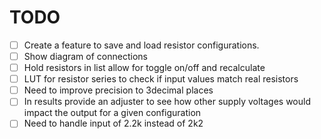 # TODO

- [ ] Create a feature to save and load resistor configurations.
- [ ] Show diagram of connections
- [ ] Hold resistors in list allow for toggle on/off and recalculate
- [ ] LUT for resistor series to check if input values match real resistors
- [ ] Need to improve precision to 3decimal places
- [ ] In results provide an adjuster to see how other supply voltages would impact the output for a given configuration
- [ ] Need to handle input of 2.2k instead of 2k2